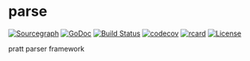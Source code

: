 # parse

[![Sourcegraph](https://sourcegraph.com/github.com/modern-go/parse/-/badge.svg)](https://sourcegraph.com/github.com/modern-go/parse?badge)
[![GoDoc](http://img.shields.io/badge/go-documentation-blue.svg?style=flat-square)](http://godoc.org/github.com/modern-go/parse)
[![Build Status](https://travis-ci.org/modern-go/parse.svg?branch=master)](https://travis-ci.org/modern-go/parse)
[![codecov](https://codecov.io/gh/modern-go/parse/branch/master/graph/badge.svg)](https://codecov.io/gh/modern-go/parse)
[![rcard](https://goreportcard.com/badge/github.com/modern-go/parse)](https://goreportcard.com/report/github.com/modern-go/parse)
[![License](https://img.shields.io/badge/License-Apache%202.0-blue.svg)](https://raw.githubusercontent.com/modern-go/parse/master/LICENSE)

pratt parser framework
